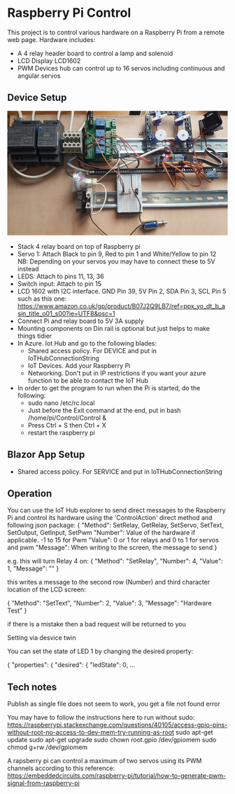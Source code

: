 # Raspberry Pi Control

This project is to control various hardware on a Raspberry Pi from a remote web page.
Hardware includes:
* A 4 relay header board to control a lamp and solenoid
* LCD Display LCD1602
* PWM Devices hub can control up to 16 servos including continuous and angular servos

## Device Setup

![Picture of the Raspberry Pi set up with hardware](https://github.com/johnstaveley/RaspberryPiControl/blob/master/PictureOfRaspberryPiSetup.jpg "Picture of the raspberry pi setup with hardware")

- Stack 4 relay board on top of Raspberry pi
- Servo 1: Attach Black to pin 9, Red to pin 1 and White/Yellow to pin 12
	NB: Depending on your servos you may have to connect these to 5V instead
- LEDS: Attach to pins 11, 13, 36
- Switch input: Attach to pin 15
- LCD 1602 with I2C interface. GND Pin 39, 5V Pin 2, SDA Pin 3, SCL Pin 5 such as this one: https://www.amazon.co.uk/gp/product/B07J2Q9LB7/ref=ppx_yo_dt_b_asin_title_o01_s00?ie=UTF8&psc=1
- Connect Pi and relay board to 5V 3A supply
- Mounting components on Din rail is optional but just helps to make things tidier
- In Azure. Iot Hub and go to the following blades:
  - Shared access policy. For DEVICE and put in IoTHubConnectionString 
  - IoT Devices. Add your Raspberry Pi
  - Networking. Don't put in IP restrictions if you want your azure function to be able to contact the IoT Hub
- In order to get the program to run when the Pi is started, do the following:
  - sudo nano /etc/rc.local
  - Just before the Exit command at the end, put in bash /home/pi/Control/Control &
  - Press Ctrl + S then Ctrl + X
  - restart the raspberry pi

## Blazor App Setup

- Shared access policy. For SERVICE and put in IoTHubConnectionString 

## Operation

You can use the IoT Hub explorer to send direct messages to the Raspberry Pi and control its hardware using the 'ControlAction' direct method and following json package:
{
	"Method": SetRelay, GetRelay, SetServo, SetText, SetOutput, GetInput, SetPwm
	"Number": Value of the hardware if applicable. -1 to 15 for Pwm
	"Value": 0 or 1 for relays and 0 to 1 for servos and pwm
	"Message": When writing to the screen, the message to send
}

e.g. this will turn Relay 4 on:
{
	"Method": "SetRelay",
	"Number": 4,
	"Value": 1,
	"Message": ""
}

this writes a message to the second row (Number) and third character location of the LCD screen:

{
	"Method": "SetText",
	"Number": 2,
	"Value": 3,
    "Message": "Hardware Test"
}

if there is a mistake then a bad request will be returned to you

Setting via desvice twin

You can set the state of LED 1 by changing the desired property:

{
	"properties": {
		"desired": {
			"ledState": 0,
...

## Tech notes

Publish as single file does not seem to work, you get a file not found error

You may have to follow the instructions here to run without sudo: https://raspberrypi.stackexchange.com/questions/40105/access-gpio-pins-without-root-no-access-to-dev-mem-try-running-as-root
sudo apt-get update
sudo apt-get upgrade
sudo chown root.gpio /dev/gpiomem
sudo chmod g+rw /dev/gpiomem

A rapsberry pi can control a maximum of two servos using its PWM channels according to this reference: https://embeddedcircuits.com/raspberry-pi/tutorial/how-to-generate-pwm-signal-from-raspberry-pi